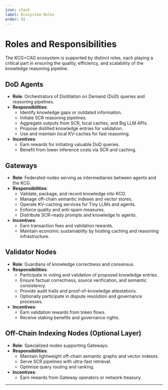 ```yaml
---
icon: stack
label: Ecosystem Roles
order: 92
---
```

# Roles and Responsibilities

The KCG+CAG ecosystem is supported by distinct roles, each playing a critical part in ensuring the quality, efficiency, and scalability of the knowledge reasoning pipeline.

## DoD Agents
- **Role**: Orchestrators of Distillation on Demand (DoD) queries and reasoning pipelines.
- **Responsibilities**:
  - Identify knowledge gaps or outdated information.
  - Initiate SCR reasoning pipelines.
  - Aggregate outputs from SCR, local caches, and Big LLM APIs.
  - Propose distilled knowledge entries for validation.
  - Use and maintain local KV-caches for fast reasoning.
- **Incentives**:
  - Earn rewards for initiating valuable DoD queries.
  - Benefit from lower inference costs via SCR and caching.

## Gateways
- **Role**: Federated nodes serving as intermediaries between agents and the KCG.
- **Responsibilities**:
  - Validate, package, and record knowledge into KCG.
  - Manage off-chain semantic indexes and vector stores.
  - Operate KV-caching services for Tiny LLMs and agents.
  - Enforce quality and anti-spam measures.
  - Distribute SCR-ready prompts and knowledge to agents.
- **Incentives**:
  - Earn transaction fees and validation rewards.
  - Maintain economic sustainability by hosting caching and reasoning infrastructure.

## Validator Nodes
- **Role**: Guardians of knowledge correctness and consensus.
- **Responsibilities**:
  - Participate in voting and validation of proposed knowledge entries.
  - Ensure factual correctness, source verification, and semantic consistency.
  - Provide audit trails and proof-of-knowledge attestations.
  - Optionally participate in dispute resolution and governance processes.
- **Incentives**:
  - Earn validation rewards from token flows.
  - Receive staking benefits and governance rights.

## Off-Chain Indexing Nodes (Optional Layer)
- **Role**: Specialized nodes supporting Gateways.
- **Responsibilities**:
  - Maintain lightweight off-chain semantic graphs and vector indexes.
  - Serve SCR pipelines with ultra-fast retrieval.
  - Optimize query routing and ranking.
- **Incentives**:
  - Earn rewards from Gateway operators or network treasury.

---
